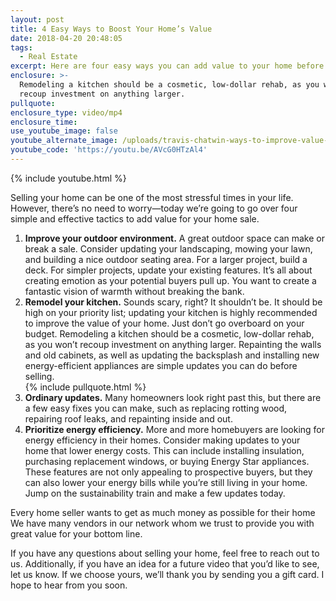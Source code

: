 ```yaml
---
layout: post
title: 4 Easy Ways to Boost Your Home’s Value
date: 2018-04-20 20:48:05
tags:
  - Real Estate
excerpt: Here are four easy ways you can add value to your home before you sell it.
enclosure: >-
  Remodeling a kitchen should be a cosmetic, low-dollar rehab, as you won’t
  recoup investment on anything larger.
pullquote:
enclosure_type: video/mp4
enclosure_time:
use_youtube_image: false
youtube_alternate_image: /uploads/travis-chatwin-ways-to-improve-value-youtube.jpg
youtube_code: 'https://youtu.be/AVcG0HTzAl4'
---
```


{% include youtube.html %}

Selling your home can be one of the most stressful times in your life. However, there’s no need to worry—today we’re going to go over four simple and effective tactics to add value for your home sale.&nbsp;

1. **Improve your outdoor environment.** A great outdoor space can make or break a sale. Consider updating your landscaping, mowing your lawn, and building a nice outdoor seating area. For a larger project, build a deck. For simpler projects, update your existing features. It’s all about creating emotion as your potential buyers pull up. You want to create a fantastic vision of warmth without breaking the bank.
2. **Remodel your kitchen.** Sounds scary, right? It shouldn’t be. It should be high on your priority list; updating your kitchen is highly recommended to improve the value of your home. Just don’t go overboard on your budget. Remodeling a kitchen should be a cosmetic, low-dollar rehab, as you won’t recoup investment on anything larger. Repainting the walls and old cabinets, as well as updating the backsplash and installing new energy-efficient appliances are simple updates you can do before selling.<br>{% include pullquote.html %}
3. **Ordinary updates.** Many homeowners look right past this, but there are a few easy fixes you can make, such as replacing rotting wood, repairing roof leaks, and repainting inside and out.
4. **Prioritize energy efficiency.** More and more homebuyers are looking for energy efficiency in their homes. Consider making updates to your home that lower energy costs. This can include installing insulation, purchasing replacement windows, or buying Energy Star appliances. These features are not only appealing to prospective buyers, but they can also lower your energy bills while you’re still living in your home. Jump on the sustainability train and make a few updates today.

Every home seller wants to get as much money as possible for their home We have many vendors in our network whom we trust to provide you with great value for your bottom line.

If you have any questions about selling your home, feel free to reach out to us. Additionally, if you have an idea for a future video that you’d like to see, let us know. If we choose yours, we’ll thank you by sending you a gift card. I hope to hear from you soon.